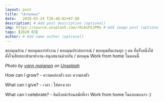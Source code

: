 ```yaml
---
layout: post
title: "เช้าวันถัดมา"
date:   2020-03-24 T20:48:02+07:00
description: # Add post description (optional)
img: https://source.unsplash.com/rRiAzFkJPMo # Add image post (optional)
tags: [2020-03]
author: # Add name author (optional)
---
```

ขอบคุณบ้าน / ขอบคุณการทำงาน / ขอบคุณประสบการณ์ / ขอบคุณทีมงานทุก ๆ คน ที่ครั้งหนึ่งได้ตั้งใจเสียสละเข้ามาทำงาน-สนุกสนานด้วยกัน / ขอบคุณ Work from home ในตอนนี้

*Photo by [yann maignan](https://unsplash.com/@paris_interieurs) on [Unsplash](https://unsplash.com)*

<i class="fa fa-child" style="color:plum"></i>

How can I grow? - ความคล่องตัว และ ความลงตัว

What can I give? - เวลา : ให้ตรงเวลา

What can I celebrate? - คิดถึงหน้าร้อนสมัยที่เรา Work from home ในแบบของเรา :)
